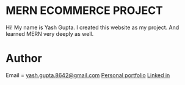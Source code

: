 # MERN ECOMMERCE PROJECT

Hi! My name is Yash Gupta. I created this website as my project. And learned MERN very deeply as well.

# Author

Email = yash.gupta.8642@gmail.com
[Personal portfolio](https://yash-personal-portfolio.netlify.app/)
[Linked in](https://www.linkedin.com/in/yash-gupta-417206193)
